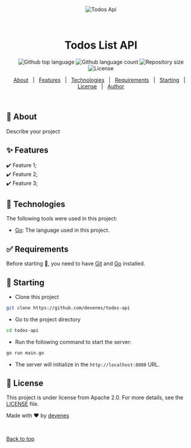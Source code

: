 <div align="center" id="top"> 
  <img src="https://wallpaperaccess.com/full/4482740.jpg" alt="Todos Api" />

  &#xa0;

  <!-- <a href="https://todosapi.netlify.app">Demo</a> -->
</div>

<h1 align="center">Todos List API</h1>

<p align="center">
  <img alt="Github top language" src="https://img.shields.io/github/languages/top/devenes/todos-api?color=56BEB8">
  <img alt="Github language count" src="https://img.shields.io/github/languages/count/devenes/todos-api?color=56BEB8">
  <img alt="Repository size" src="https://img.shields.io/github/repo-size/devenes/todos-api?color=56BEB8">
  <img alt="License" src="https://img.shields.io/github/license/devenes/todos-api?color=56BEB8">
  <!-- <img alt="Github issues" src="https://img.shields.io/github/issues/devenes/todos-api?color=56BEB8" /> -->
  <!-- <img alt="Github forks" src="https://img.shields.io/github/forks/devenes/todos-api?color=56BEB8" /> -->
  <!-- <img alt="Github stars" src="https://img.shields.io/github/stars/devenes/todos-api?color=56BEB8" /> -->
</p>

<!-- Status -->

<!-- <h4 align="center"> 
	🚧  Todos Api 🚀 Under construction...  🚧
</h4> 

<hr> -->

<p align="center">
  <a href="#dart-about">About</a> &#xa0; | &#xa0; 
  <a href="#sparkles-features">Features</a> &#xa0; | &#xa0;
  <a href="#rocket-technologies">Technologies</a> &#xa0; | &#xa0;
  <a href="#white_check_mark-requirements">Requirements</a> &#xa0; | &#xa0;
  <a href="#checkered_flag-starting">Starting</a> &#xa0; | &#xa0;
  <a href="#memo-license">License</a> &#xa0; | &#xa0;
  <a href="https://github.com/devenes" target="_blank">Author</a>
</p>

<br>

## :dart: About ##

Describe your project

## :sparkles: Features ##

:heavy_check_mark: Feature 1;\
:heavy_check_mark: Feature 2;\
:heavy_check_mark: Feature 3;

## :rocket: Technologies ##

The following tools were used in this project:

- [Go](https://golang.org/): The language used in this project.

## :white_check_mark: Requirements ##

Before starting :checkered_flag:, you need to have [Git](https://git-scm.com) and [Go](https://golang.org) installed.

## :checkered_flag: Starting ##

- Clone this project

```bash
git clone https://github.com/devenes/todos-api
```

- Go to the project directory
```bash
cd todos-api
```

- Run the following command to start the server:
```bash
go run main.go
```

- The server will initialize in the `http://localhost:8080` URL.


## :memo: License ##

This project is under license from Apache 2.0. For more details, see the [LICENSE](LICENSE) file.


Made with :heart: by <a href="https://github.com/devenes" target="_blank">devenes</a>

&#xa0;

<a href="#top">Back to top</a>
